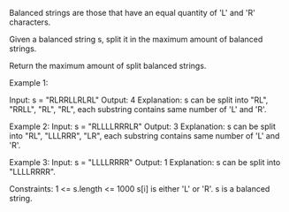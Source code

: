 Balanced strings are those that have an equal quantity of 'L' and 'R' characters.

Given a balanced string s, split it in the maximum amount of balanced strings.

Return the maximum amount of split balanced strings.

Example 1:

Input: s = "RLRRLLRLRL"
Output: 4
Explanation: s can be split into "RL", "RRLL", "RL", "RL", each substring contains same number of 'L' and 'R'.

Example 2:
Input: s = "RLLLLRRRLR"
Output: 3
Explanation: s can be split into "RL", "LLLRRR", "LR", each substring contains same number of 'L' and 'R'.

Example 3:
Input: s = "LLLLRRRR"
Output: 1
Explanation: s can be split into "LLLLRRRR".
 

Constraints:
1 <= s.length <= 1000
s[i] is either 'L' or 'R'.
s is a balanced string.
